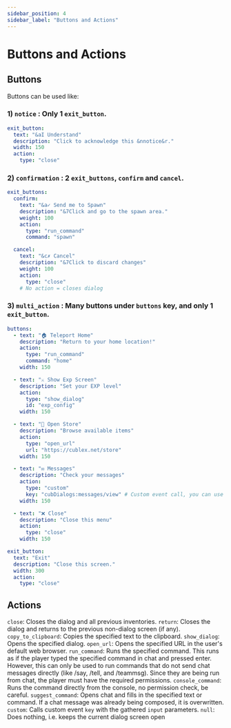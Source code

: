 ```yaml
---
sidebar_position: 4
sidebar_label: "Buttons and Actions"
---
```


# Buttons and Actions

## Buttons

Buttons can be used like:

### 1) `notice` : Only 1 `exit_button`.

```yaml
exit_button:
  text: "&aI Understand"
  description: "Click to acknowledge this &nnotice&r."
  width: 150
  action:
    type: "close"
```

### 2) `confirmation` : 2 `exit_buttons`, `confirm` and `cancel`.

```yaml
exit_buttons:
  confirm:
    text: "&a✓ Send me to Spawn"
    description: "&7Click and go to the spawn area."
    weight: 100
    action:
      type: "run_command"
      command: "spawn"

  cancel:
    text: "&c✗ Cancel"
    description: "&7Click to discard changes"
    weight: 100
    action:
      type: "close"
    # No action = closes dialog
```

### 3) `multi_action` : Many buttons under `buttons` key, and only 1 `exit_button`.

```yaml
buttons:
  - text: "🏠 Teleport Home"
    description: "Return to your home location!"
    action:
      type: "run_command"
      command: "home"
    width: 150

  - text: "⚔️ Show Exp Screen"
    description: "Set your EXP level"
    action:
      type: "show_dialog"
      id: "exp_config"
    width: 150

  - text: "🎒 Open Store"
    description: "Browse available items"
    action:
      type: "open_url"
      url: "https://cublex.net/store"
    width: 150

  - text: "✉️ Messages"
    description: "Check your messages"
    action:
      type: "custom"
      key: "cubDialogs:messages/view" # Custom event call, you can use in your own plugins.
    width: 150

  - text: "❌ Close"
    description: "Close this menu"
    action:
      type: "close"
    width: 150

exit_button:
  text: "Exit"
  description: "Close this screen."
  width: 300
  action:
    type: "close"
```

## Actions

`close`: Closes the dialog and all previous inventories.
`return`: Closes the dialog and returns to the previous non-dialog screen (if any).
`copy_to_clipboard`: Copies the specified text to the clipboard.
`show_dialog`: Opens the specified dialog.
`open_url`: Opens the specified URL in the user's default web browser.
`run_command`: Runs the specified command. This runs as if the player typed the specified command in chat and pressed enter. However, this can only be used to run commands that do not send chat messages directly (like /say, /tell, and /teammsg). Since they are being run from chat, the player must have the required permissions.
`console_command`: Runs the command directly from the console, no permission check, be careful.
`suggest_command`: Opens chat and fills in the specified text or command. If a chat message was already being composed, it is overwritten.
`custom`: Calls custom event `key` with the gathered `input` parameters.
`null`: Does nothing, i.e. keeps the current dialog screen open
